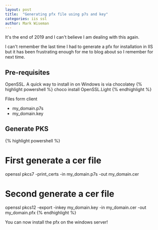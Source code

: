 ```yaml
---
layout: post
title:  "Generating pfx file using p7s and key"
categories: iis ssl
author: Mark Wiseman
---
```

It's the end of 2019 and I can't believe I am dealing with this again. 

I can't remember the last time I had to generate a pfx for installation in IIS but it has been frustrating enough for me to blog about so I remember for next time.

## Pre-requisites

OpenSSL. A quick way to install in on Windows is via chocolatey
{% highlight powershell %}
choco install OpenSSL.Light
{% endhighlight %}

Files form client
- my_domain.p7s
- my_domain.key

## Generate PKS

{% highlight powershell %}
# First generate a cer file
openssl pkcs7 -print_certs -in my_domain.p7s -out my_domain.cer

# Second generate a cer file
openssl pkcs12 -export -inkey my_domain.key -in my_domain.cer -out my_domain.pfx
{% endhighlight %}

You can now install the pfx on the windows server!